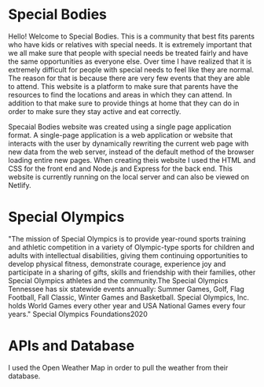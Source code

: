 # Special Bodies

Hello! Welcome to Special Bodies. This is a community that best fits parents who have kids or relatives with special needs. It is extremely important that we all make sure that people with special needs be treated fairly and have the same opportunities as everyone else. Over time I have realized that it is extremely difficult for people with special needs to feel like they are normal. The reason for that is because there are very few events that they are able to attend. This website is a platform to make sure that parents have the resources to find the locations and areas in which they can attend. In addition to that make sure to provide things at home that they can do in order to make sure they stay active and eat correctly.

Specaial Bodies website was created using a single page application format. A single-page application is a web application or website that interacts with the user by dynamically rewriting the current web page with new data from the web server, instead of the default method of the browser loading entire new pages. When creating theis website I used the HTML and CSS for the front end and Node.js and Express for the back end. This website is currently running on the local server and can also be viewed on Netlify.



# Special Olympics 

"The mission of Special Olympics is to provide year-round sports training and athletic competition in a variety of Olympic-type sports for children and adults with intellectual disabilities, giving them continuing opportunities to develop physical fitness, demonstrate courage, experience joy and participate in a sharing of gifts, skills and friendship with their families, other Special Olympics athletes and the community.The Special Olympics Tennessee has six statewide events annually: Summer Games, Golf, Flag Football, Fall Classic, Winter Games and Basketball. Special Olympics, Inc. holds World Games every other year and USA National Games every four years." 
                                                                                                                               Special Olympics Foundations2020

# APIs and Database
 I used the Open Weather Map in order to pull the weather from their database.
